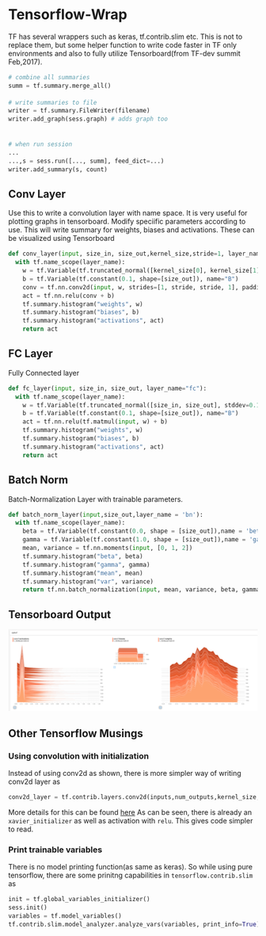 # Tensorflow-Wrap

TF has several wrappers such as keras, tf.contrib.slim etc. This is not to replace them, but some helper function to write code faster in TF only environments and also to fully utilize Tensorboard(from TF-dev summit Feb,2017).  

```python
# combine all summaries 
summ = tf.summary.merge_all()

# write summaries to file
writer = tf.summary.FileWriter(filename)
writer.add_graph(sess.graph) # adds graph too


# when run session 
...
...,s = sess.run([..., summ], feed_dict=...)
writer.add_summary(s, count)
```


## Conv Layer 
Use this to write a convolution layer with name space. It is very useful for plotting graphs in tensorboard. 
Modify speciific parameters according to use. This will write summary for weights, biases and activations. These can be visualized using Tensorboard

```python
def conv_layer(input, size_in, size_out,kernel_size,stride=1, layer_name="conv"):
  with tf.name_scope(layer_name):
    w = tf.Variable(tf.truncated_normal([kernel_size[0], kernel_size[1], size_in, size_out], stddev=0.1), name="W")
    b = tf.Variable(tf.constant(0.1, shape=[size_out]), name="B")
    conv = tf.nn.conv2d(input, w, strides=[1, stride, stride, 1], padding="SAME")
    act = tf.nn.relu(conv + b)
    tf.summary.histogram("weights", w)
    tf.summary.histogram("biases", b)
    tf.summary.histogram("activations", act)
    return act
```

## FC Layer 
Fully Connected layer 

```python
def fc_layer(input, size_in, size_out, layer_name="fc"):
  with tf.name_scope(layer_name):
    w = tf.Variable(tf.truncated_normal([size_in, size_out], stddev=0.1), name="W")
    b = tf.Variable(tf.constant(0.1, shape=[size_out]), name="B")
    act = tf.nn.relu(tf.matmul(input, w) + b)
    tf.summary.histogram("weights", w)
    tf.summary.histogram("biases", b)
    tf.summary.histogram("activations", act)
    return act
```

## Batch Norm 
Batch-Normalization Layer with trainable parameters.

```python 
def batch_norm_layer(input,size_out,layer_name = 'bn'):
  with tf.name_scope(layer_name):
    beta = tf.Variable(tf.constant(0.0, shape = [size_out]),name = 'beta', trainable = True)
    gamma = tf.Variable(tf.constant(1.0, shape = [size_out]),name = 'gamma', trainable = True)
    mean, variance = tf.nn.moments(input, [0, 1, 2])
    tf.summary.histogram("beta", beta)
    tf.summary.histogram("gamma", gamma)
    tf.summary.histogram("mean", mean)
    tf.summary.histogram("var", variance)
    return tf.nn.batch_normalization(input, mean, variance, beta, gamma, variance_epsilon=0.0001, name = 'op')
```

## Tensorboard Output
![tensorboard visualization](img1.png)

## Other Tensorflow Musings 

### Using convolution with initialization 
Instead of using conv2d as shown, there is more simpler way of writing conv2d layer as 
```python
conv2d_layer = tf.contrib.layers.conv2d(inputs,num_outputs,kernel_size, scope)
```
More details for this can be found [here](https://www.tensorflow.org/api_docs/python/tf/contrib/layers/conv2d)
As can be seen, there is already an `xavier_initializer` as well as activation with `relu`. This gives code simpler to read. 

### Print trainable variables 
There is no model printing function(as same as keras). So while using pure tensorflow, there are some prinitng capabilities in `tensorflow.contrib.slim`  as 
```python
init = tf.global_variables_initializer()
sess.init()
variables = tf.model_variables()
tf.contrib.slim.model_analyzer.analyze_vars(variables, print_info=True)
```


